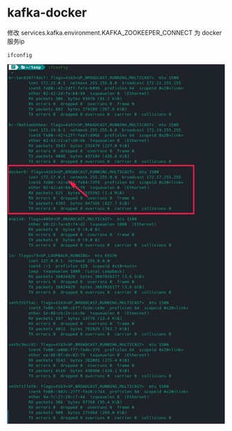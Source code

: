 # kafka-docker

修改 services.kafka.environment.KAFKA_ZOOKEEPER_CONNECT 为 docker服务ip

```shell
ifconfig
```

![img.png](img.png)
